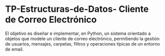 # TP-Estructuras-de-Datos- Cliente de Correo Electrónico
El objetivo es diseñar e implementar, en Python, un sistema orientado a objetos que modele un cliente de
correo electrónico, permitiendo la gestión de usuarios, mensajes, carpetas, filtros y operaciones típicas de
un entorno de email.
